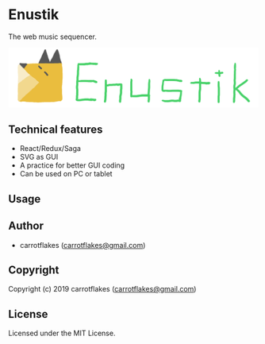 # Enustik

The web music sequencer.

![enustik-logo](enustik_logo.png)

## Technical features
- React/Redux/Saga
- SVG as GUI
- A practice for better GUI coding
- Can be used on PC or tablet

## Usage

## Author

* carrotflakes (carrotflakes@gmail.com)

## Copyright

Copyright (c) 2019 carrotflakes (carrotflakes@gmail.com)

## License

Licensed under the MIT License.
